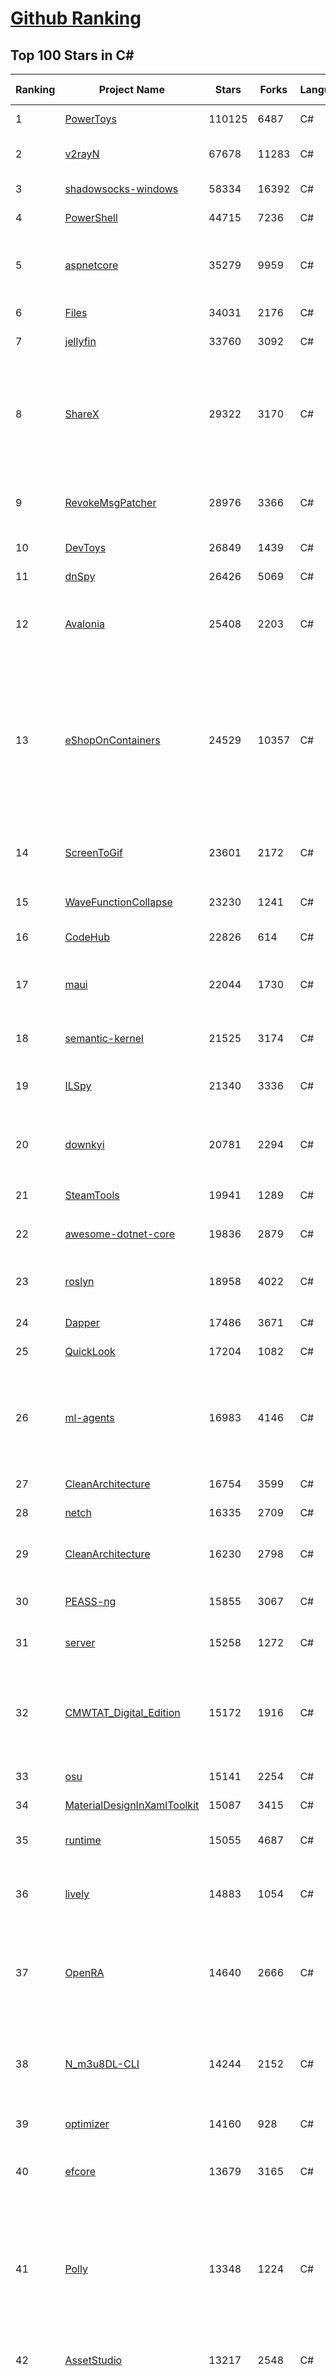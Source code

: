 [Github Ranking](../README.md)
==========

## Top 100 Stars in C\#

| Ranking | Project Name | Stars | Forks | Language | Open Issues | Description | Last Commit |
| ------- | ------------ | ----- | ----- | -------- | ----------- | ----------- | ----------- |
| 1 | [PowerToys](https://github.com/microsoft/PowerToys) | 110125 | 6487 | C# | 6192 | Windows system utilities to maximize productivity | 2024-10-02T19:41:49Z |
| 2 | [v2rayN](https://github.com/2dust/v2rayN) | 67678 | 11283 | C# | 29 | A GUI client for Windows, support Xray core and v2fly core and others | 2024-10-03T02:15:22Z |
| 3 | [shadowsocks-windows](https://github.com/shadowsocks/shadowsocks-windows) | 58334 | 16392 | C# | 171 | A C# port of shadowsocks | 2024-08-20T09:02:57Z |
| 4 | [PowerShell](https://github.com/PowerShell/PowerShell) | 44715 | 7236 | C# | 886 | PowerShell for every system! | 2024-10-02T17:59:45Z |
| 5 | [aspnetcore](https://github.com/dotnet/aspnetcore) | 35279 | 9959 | C# | 3396 | ASP.NET Core is a cross-platform .NET framework for building modern cloud-based web applications on Windows, Mac, or Linux. | 2024-10-03T02:02:14Z |
| 6 | [Files](https://github.com/files-community/Files) | 34031 | 2176 | C# | 456 | Building the best file manager for Windows | 2024-10-01T20:11:04Z |
| 7 | [jellyfin](https://github.com/jellyfin/jellyfin) | 33760 | 3092 | C# | 392 | The Free Software Media System | 2024-10-02T16:35:03Z |
| 8 | [ShareX](https://github.com/ShareX/ShareX) | 29322 | 3170 | C# | 557 | ShareX is a free and open source program that lets you capture or record any area of your screen and share it with a single press of a key. It also allows uploading images, text or other types of files to many supported destinations you can choose from. | 2024-09-13T02:36:15Z |
| 9 | [RevokeMsgPatcher](https://github.com/huiyadanli/RevokeMsgPatcher) | 28976 | 3366 | C# | 36 | :trollface: A hex editor for WeChat/QQ/TIM - PC版微信/QQ/TIM防撤回补丁（我已经看到了，撤回也没用了） | 2024-09-28T18:27:04Z |
| 10 | [DevToys](https://github.com/DevToys-app/DevToys) | 26849 | 1439 | C# | 190 | A Swiss Army knife for developers. | 2024-09-30T18:51:08Z |
| 11 | [dnSpy](https://github.com/dnSpy/dnSpy) | 26426 | 5069 | C# | 0 | .NET debugger and assembly editor | 2020-12-20T23:55:15Z |
| 12 | [Avalonia](https://github.com/AvaloniaUI/Avalonia) | 25408 | 2203 | C# | 1429 | Develop Desktop, Embedded, Mobile and WebAssembly apps with C# and XAML. The most popular .NET UI client technology | 2024-10-02T23:13:54Z |
| 13 | [eShopOnContainers](https://github.com/dotnet-architecture/eShopOnContainers) | 24529 | 10357 | C# | 46 | Cross-platform .NET sample microservices and container based application that runs on Linux Windows and macOS. Powered by .NET 7, Docker Containers and Azure Kubernetes Services. Supports Visual Studio, VS for Mac and CLI based environments with Docker CLI, dotnet CLI, VS Code or any other code editor. Moved to https://github.com/dotnet/eShop. | 2023-11-15T22:27:17Z |
| 14 | [ScreenToGif](https://github.com/NickeManarin/ScreenToGif) | 23601 | 2172 | C# | 276 | 🎬 ScreenToGif allows you to record a selected area of your screen, edit and save it as a gif or video. | 2024-09-08T21:08:53Z |
| 15 | [WaveFunctionCollapse](https://github.com/mxgmn/WaveFunctionCollapse) | 23230 | 1241 | C# | 3 | Bitmap & tilemap generation from a single example with the help of ideas from quantum mechanics | 2024-05-30T23:24:41Z |
| 16 | [CodeHub](https://github.com/CodeHubApp/CodeHub) | 22826 | 614 | C# | 234 | CodeHub is an iOS application written using Xamarin | 2022-06-22T16:14:05Z |
| 17 | [maui](https://github.com/dotnet/maui) | 22044 | 1730 | C# | 3516 | .NET MAUI is the .NET Multi-platform App UI, a framework for building native device applications spanning mobile, tablet, and desktop. | 2024-10-02T21:47:58Z |
| 18 | [semantic-kernel](https://github.com/microsoft/semantic-kernel) | 21525 | 3174 | C# | 495 | Integrate cutting-edge LLM technology quickly and easily into your apps | 2024-10-02T21:42:54Z |
| 19 | [ILSpy](https://github.com/icsharpcode/ILSpy) | 21340 | 3336 | C# | 216 | .NET Decompiler with support for PDB generation, ReadyToRun, Metadata (&more) - cross-platform! | 2024-09-29T12:09:52Z |
| 20 | [downkyi](https://github.com/leiurayer/downkyi) | 20781 | 2294 | C# | 670 | 哔哩下载姬downkyi，哔哩哔哩网站视频下载工具，支持批量下载，支持8K、HDR、杜比视界，提供工具箱（音视频提取、去水印等）。 | 2024-08-14T07:55:53Z |
| 21 | [SteamTools](https://github.com/BeyondDimension/SteamTools) | 19941 | 1289 | C# | 901 | 🛠「Watt Toolkit」是一个开源跨平台的多功能 Steam 工具箱。 | 2024-09-29T09:39:48Z |
| 22 | [awesome-dotnet-core](https://github.com/thangchung/awesome-dotnet-core) | 19836 | 2879 | C# | 22 | :honeybee: A collection of awesome .NET core libraries, tools, frameworks and software | 2024-08-26T03:59:45Z |
| 23 | [roslyn](https://github.com/dotnet/roslyn) | 18958 | 4022 | C# | 8809 | The Roslyn .NET compiler provides C# and Visual Basic languages with rich code analysis APIs. | 2024-10-03T01:00:43Z |
| 24 | [Dapper](https://github.com/DapperLib/Dapper) | 17486 | 3671 | C# | 434 | Dapper - a simple object mapper for .Net | 2024-08-03T06:52:34Z |
| 25 | [QuickLook](https://github.com/QL-Win/QuickLook) | 17204 | 1082 | C# | 458 | Bring macOS “Quick Look” feature to Windows | 2024-04-11T10:25:55Z |
| 26 | [ml-agents](https://github.com/Unity-Technologies/ml-agents) | 16983 | 4146 | C# | 10 | The Unity Machine Learning Agents Toolkit (ML-Agents) is an open-source project that enables games and simulations to serve as environments for training intelligent agents using deep reinforcement learning and imitation learning. | 2024-09-30T17:53:28Z |
| 27 | [CleanArchitecture](https://github.com/jasontaylordev/CleanArchitecture) | 16754 | 3599 | C# | 42 | Clean Architecture Solution Template for ASP.NET Core | 2024-09-28T04:56:49Z |
| 28 | [netch](https://github.com/netchx/netch) | 16335 | 2709 | C# | 1 | A simple proxy client | 2024-06-03T00:11:37Z |
| 29 | [CleanArchitecture](https://github.com/ardalis/CleanArchitecture) | 16230 | 2798 | C# | 36 | Clean Architecture Solution Template: A starting point for Clean Architecture with ASP.NET Core | 2024-10-03T00:26:23Z |
| 30 | [PEASS-ng](https://github.com/peass-ng/PEASS-ng) | 15855 | 3067 | C# | 21 | PEASS - Privilege Escalation Awesome Scripts SUITE (with colors) | 2024-10-02T14:35:44Z |
| 31 | [server](https://github.com/bitwarden/server) | 15258 | 1272 | C# | 72 | Bitwarden infrastructure/backend (API, database, Docker, etc). | 2024-10-03T00:38:46Z |
| 32 | [CMWTAT_Digital_Edition](https://github.com/TGSAN/CMWTAT_Digital_Edition) | 15172 | 1916 | C# | 25 | CloudMoe Windows 10/11 Activation Toolkit get digital license, the best open source Win 10/11 activator in GitHub. GitHub 上最棒的开源 Win10/Win11 数字权利（数字许可证）激活工具！ | 2024-03-28T13:57:52Z |
| 33 | [osu](https://github.com/ppy/osu) | 15141 | 2254 | C# | 1200 | rhythm is just a *click* away! | 2024-10-01T10:29:05Z |
| 34 | [MaterialDesignInXamlToolkit](https://github.com/MaterialDesignInXAML/MaterialDesignInXamlToolkit) | 15087 | 3415 | C# | 160 | Google's Material Design in XAML & WPF, for C# & VB.Net.  | 2024-09-30T00:58:32Z |
| 35 | [runtime](https://github.com/dotnet/runtime) | 15055 | 4687 | C# | 8606 | .NET is a cross-platform runtime for cloud, mobile, desktop, and IoT apps. | 2024-10-02T22:55:44Z |
| 36 | [lively](https://github.com/rocksdanister/lively) | 14883 | 1054 | C# | 295 | Free and open-source software that allows users to set animated desktop wallpapers and screensavers powered by WinUI 3. | 2024-10-01T15:39:02Z |
| 37 | [OpenRA](https://github.com/OpenRA/OpenRA) | 14640 | 2666 | C# | 1437 | Open Source real-time strategy game engine for early Westwood games such as Command & Conquer: Red Alert written in C# using SDL and OpenGL. Runs on Windows, Linux, *BSD and Mac OS X. | 2024-10-02T15:37:46Z |
| 38 | [N_m3u8DL-CLI](https://github.com/nilaoda/N_m3u8DL-CLI) | 14244 | 2152 | C# | 249 | [.NET] m3u8 downloader 开源的命令行m3u8/HLS/dash下载器，支持普通AES-128-CBC解密，多线程，自定义请求头等. 支持简体中文,繁体中文和英文. English Supported. | 2023-06-03T09:30:55Z |
| 39 | [optimizer](https://github.com/hellzerg/optimizer) | 14160 | 928 | C# | 24 | The finest Windows Optimizer | 2024-08-18T13:38:25Z |
| 40 | [efcore](https://github.com/dotnet/efcore) | 13679 | 3165 | C# | 2196 | EF Core is a modern object-database mapper for .NET. It supports LINQ queries, change tracking, updates, and schema migrations. | 2024-10-02T23:51:03Z |
| 41 | [Polly](https://github.com/App-vNext/Polly) | 13348 | 1224 | C# | 7 | Polly is a .NET resilience and transient-fault-handling library that allows developers to express policies such as Retry, Circuit Breaker, Timeout, Bulkhead Isolation, and Fallback in a fluent and thread-safe manner. From version 6.0.1, Polly targets .NET Standard 1.1 and 2.0+. | 2024-10-01T13:40:29Z |
| 42 | [AssetStudio](https://github.com/Perfare/AssetStudio) | 13217 | 2548 | C# | 175 | AssetStudio is a tool for exploring, extracting and exporting assets and assetbundles. | 2022-12-08T15:37:37Z |
| 43 | [abp](https://github.com/abpframework/abp) | 12807 | 3414 | C# | 595 | Open-source web application framework for ASP.NET Core! Offers an opinionated architecture to build enterprise software solutions with best practices on top of the .NET. Provides the fundamental infrastructure, cross-cutting-concern implementations, startup templates, application modules, UI themes, tooling and documentation. | 2024-10-03T02:38:30Z |
| 44 | [AspNetCore.Docs](https://github.com/dotnet/AspNetCore.Docs) | 12576 | 25295 | C# | 575 | Documentation for ASP.NET Core | 2024-10-01T20:08:24Z |
| 45 | [UniGetUI](https://github.com/marticliment/UniGetUI) | 12253 | 420 | C# | 155 | UniGetUI: The Graphical Interface for your package managers. Could be terribly described as a package manager manager to manage your package managers | 2024-10-03T00:16:19Z |
| 46 | [ContextMenuManager](https://github.com/BluePointLilac/ContextMenuManager) | 12167 | 617 | C# | 110 | 🖱️ 纯粹的Windows右键菜单管理程序 | 2024-08-17T03:11:10Z |
| 47 | [Jackett](https://github.com/Jackett/Jackett) | 12112 | 1290 | C# | 194 | API Support for your favorite torrent trackers | 2024-10-02T17:36:11Z |
| 48 | [winsw](https://github.com/winsw/winsw) | 12040 | 1573 | C# | 197 | A wrapper executable that can run any executable as a Windows service, in a permissive license. | 2024-04-25T15:34:47Z |
| 49 | [aspnetboilerplate](https://github.com/aspnetboilerplate/aspnetboilerplate) | 11782 | 3790 | C# | 158 | ASP.NET Boilerplate - Web Application Framework | 2024-10-02T08:17:21Z |
| 50 | [UnityCsReference](https://github.com/Unity-Technologies/UnityCsReference) | 11761 | 2477 | C# | 0 | Unity C# reference source code. | 2024-10-01T15:06:15Z |
| 51 | [QuestPDF](https://github.com/QuestPDF/QuestPDF) | 11719 | 610 | C# | 273 | QuestPDF is a modern open-source .NET library for PDF document generation. Offering comprehensive layout engine powered by concise and discoverable C# Fluent API. Easily generate PDF reports, invoices, exports, etc. | 2024-10-01T08:21:33Z |
| 52 | [csharplang](https://github.com/dotnet/csharplang) | 11434 | 1017 | C# | 446 | The official repo for the design of the C# programming language | 2024-10-02T20:07:59Z |
| 53 | [MonoGame](https://github.com/MonoGame/MonoGame) | 11362 | 2910 | C# | 692 | One framework for creating powerful cross-platform games. | 2024-10-01T04:39:21Z |
| 54 | [Bulk-Crap-Uninstaller](https://github.com/Klocman/Bulk-Crap-Uninstaller) | 11240 | 566 | C# | 84 | Remove large amounts of unwanted applications quickly. | 2024-09-02T20:38:13Z |
| 55 | [ArchiSteamFarm](https://github.com/JustArchiNET/ArchiSteamFarm) | 11134 | 1046 | C# | 3 | C# application with primary purpose of farming Steam cards from multiple accounts simultaneously. | 2024-10-03T02:20:15Z |
| 56 | [mono](https://github.com/mono/mono) | 11107 | 3820 | C# | 2161 | Mono open source ECMA CLI, C# and .NET implementation. | 2024-08-27T16:49:28Z |
| 57 | [MediatR](https://github.com/jbogard/MediatR) | 11051 | 1171 | C# | 9 | Simple, unambitious mediator implementation in .NET | 2024-09-11T18:39:03Z |
| 58 | [duplicati](https://github.com/duplicati/duplicati) | 11015 | 897 | C# | 736 | Store securely encrypted backups in the cloud! | 2024-10-02T20:57:19Z |
| 59 | [modular-monolith-with-ddd](https://github.com/kgrzybek/modular-monolith-with-ddd) | 11007 | 1729 | C# | 55 | Full Modular Monolith application with Domain-Driven Design approach. | 2024-06-04T17:51:26Z |
| 60 | [basic-computer-games](https://github.com/coding-horror/basic-computer-games) | 10837 | 1328 | C# | 16 | An updated version of the classic "Basic Computer Games" book, with well-written examples in a variety of common MEMORY SAFE, SCRIPTING programming languages. See https://coding-horror.github.io/basic-computer-games/ | 2024-09-08T19:10:56Z |
| 61 | [Newtonsoft.Json](https://github.com/JamesNK/Newtonsoft.Json) | 10759 | 3251 | C# | 694 | Json.NET is a popular high-performance JSON framework for .NET | 2024-07-31T20:08:21Z |
| 62 | [Sonarr](https://github.com/Sonarr/Sonarr) | 10660 | 1345 | C# | 88 | Smart PVR for newsgroup and bittorrent users. | 2024-09-28T00:46:05Z |
| 63 | [BenchmarkDotNet](https://github.com/dotnet/BenchmarkDotNet) | 10459 | 962 | C# | 193 | Powerful .NET library for benchmarking | 2024-09-25T14:34:59Z |
| 64 | [choco](https://github.com/chocolatey/choco) | 10262 | 900 | C# | 680 | Chocolatey - the package manager for Windows | 2024-09-27T23:02:48Z |
| 65 | [garnet](https://github.com/microsoft/garnet) | 10195 | 509 | C# | 24 | Garnet is a remote cache-store from Microsoft Research that offers strong performance (throughput and latency), scalability, storage, recovery, cluster sharding, key migration, and replication features. Garnet can work with existing Redis clients. | 2024-10-03T00:49:26Z |
| 66 | [eShopOnWeb](https://github.com/dotnet-architecture/eShopOnWeb) | 10144 | 5496 | C# | 11 | Sample ASP.NET Core 8.0 reference application, powered by Microsoft, demonstrating a layered application architecture with monolithic deployment model. Download the eBook PDF from docs folder. | 2024-05-15T14:52:50Z |
| 67 | [orleans](https://github.com/dotnet/orleans) | 10058 | 2026 | C# | 507 | Cloud Native application framework for .NET | 2024-10-02T02:56:04Z |
| 68 | [Radarr](https://github.com/Radarr/Radarr) | 9983 | 974 | C# | 419 | Movie organizer/manager for usenet and torrent users. | 2024-10-02T19:33:10Z |
| 69 | [Locale-Emulator](https://github.com/xupefei/Locale-Emulator) | 9974 | 781 | C# | 0 | Yet Another System Region and Language Simulator | 2022-04-15T09:55:46Z |
| 70 | [AutoMapper](https://github.com/AutoMapper/AutoMapper) | 9911 | 1749 | C# | 0 | A convention-based object-object mapper in .NET.  | 2024-08-29T09:09:16Z |
| 71 | [CefSharp](https://github.com/cefsharp/CefSharp) | 9838 | 2924 | C# | 53 | .NET (WPF and Windows Forms) bindings for the Chromium Embedded Framework | 2024-09-29T02:43:46Z |
| 72 | [EverythingToolbar](https://github.com/srwi/EverythingToolbar) | 9737 | 422 | C# | 34 | Everything integration for the Windows taskbar. | 2024-10-01T20:59:52Z |
| 73 | [Captura](https://github.com/MathewSachin/Captura) | 9684 | 1814 | C# | 109 | Capture Screen, Audio, Cursor, Mouse Clicks and Keystrokes | 2023-04-09T14:52:52Z |
| 74 | [Terminal.Gui](https://github.com/gui-cs/Terminal.Gui) | 9603 | 686 | C# | 154 | Cross Platform Terminal UI toolkit for .NET | 2024-10-02T16:42:25Z |
| 75 | [RestSharp](https://github.com/restsharp/RestSharp) | 9581 | 2342 | C# | 35 | Simple REST and HTTP API Client for .NET | 2024-08-29T19:05:53Z |
| 76 | [Lean](https://github.com/QuantConnect/Lean) | 9563 | 3229 | C# | 232 | Lean Algorithmic Trading Engine by QuantConnect (Python, C#) | 2024-10-02T13:23:37Z |
| 77 | [BBDown](https://github.com/nilaoda/BBDown) | 9525 | 1250 | C# | 166 | Bilibili Downloader. 一款命令行式哔哩哔哩下载器. | 2024-09-01T10:23:13Z |
| 78 | [Hangfire](https://github.com/HangfireIO/Hangfire) | 9348 | 1692 | C# | 847 | An easy way to perform background job processing in .NET and .NET Core applications. No Windows Service or separate process required | 2024-09-30T08:47:11Z |
| 79 | [MahApps.Metro](https://github.com/MahApps/MahApps.Metro) | 9294 | 2449 | C# | 93 | A framework that allows developers to cobble together a better UI for their own WPF applications with minimal effort. | 2024-07-28T21:34:18Z |
| 80 | [spectre.console](https://github.com/spectreconsole/spectre.console) | 9283 | 479 | C# | 195 | A .NET library that makes it easier to create beautiful console applications. | 2024-09-27T08:01:48Z |
| 81 | [IdentityServer4](https://github.com/IdentityServer/IdentityServer4) | 9227 | 4018 | C# | 0 | OpenID Connect and OAuth 2.0 Framework for ASP.NET Core | 2024-07-31T15:44:38Z |
| 82 | [FluentTerminal](https://github.com/felixse/FluentTerminal) | 9211 | 443 | C# | 248 | A Terminal Emulator based on UWP and web technologies. | 2024-08-30T10:48:24Z |
| 83 | [nopCommerce](https://github.com/nopSolutions/nopCommerce) | 9210 | 5292 | C# | 95 | ASP.NET Core eCommerce software. nopCommerce is a free and open-source shopping cart. | 2024-10-02T10:51:54Z |
| 84 | [SignalR](https://github.com/SignalR/SignalR) | 9186 | 2280 | C# | 52 | Incredibly simple real-time web for .NET | 2024-07-12T21:54:54Z |
| 85 | [practical-aspnetcore](https://github.com/dodyg/practical-aspnetcore) | 9183 | 1184 | C# | 168 | Practical samples of ASP.NET Core 9 RC1, 8.0, 7.0, 6.0, 5.0, 3.1, 2.2, and 2.1,projects you can use. Readme contains explanations on all projects. | 2024-09-12T07:54:38Z |
| 86 | [Playnite](https://github.com/JosefNemec/Playnite) | 9156 | 494 | C# | 607 | Video game library manager with support for wide range of 3rd party libraries and game emulation support, providing one unified interface for your games. | 2024-08-13T13:41:02Z |
| 87 | [PDFPatcher](https://github.com/wmjordan/PDFPatcher) | 9095 | 1245 | C# | 67 | PDF补丁丁——PDF工具箱，可以编辑书签、剪裁旋转页面、解除限制、提取或合并文档，探查文档结构，提取图片、转成图片等等 | 2024-09-30T12:47:32Z |
| 88 | [FluentValidation](https://github.com/FluentValidation/FluentValidation) | 9033 | 1197 | C# | 0 | A popular .NET validation library for building strongly-typed validation rules. | 2024-09-15T11:54:37Z |
| 89 | [machinelearning](https://github.com/dotnet/machinelearning) | 9016 | 1878 | C# | 929 | ML.NET is an open source and cross-platform machine learning framework for .NET. | 2024-10-01T17:38:15Z |
| 90 | [Dependencies](https://github.com/lucasg/Dependencies) | 8967 | 731 | C# | 114 | A rewrite of the old legacy software "depends.exe" in C# for Windows devs to troubleshoot dll load dependencies issues. | 2024-05-15T00:55:24Z |
| 91 | [EarTrumpet](https://github.com/File-New-Project/EarTrumpet) | 8878 | 513 | C# | 75 | EarTrumpet - Volume Control for Windows | 2024-09-29T00:26:17Z |
| 92 | [ET](https://github.com/egametang/ET) | 8815 | 3002 | C# | 76 | Unity3D Client And C# Server Framework | 2024-09-30T07:01:19Z |
| 93 | [mRemoteNG](https://github.com/mRemoteNG/mRemoteNG) | 8805 | 1403 | C# | 849 | mRemoteNG is the next generation of mRemote, open source, tabbed, multi-protocol, remote connections manager. | 2024-10-01T21:51:52Z |
| 94 | [uno](https://github.com/unoplatform/uno) | 8805 | 707 | C# | 1646 | Open-source platform for building cross-platform native Mobile, Web, Desktop and Embedded apps quickly.  Create rich, C#/XAML, single-codebase apps from any IDE. Hot Reload included! 90m+ NuGet Downloads!! | 2024-10-03T02:57:09Z |
| 95 | [Bogus](https://github.com/bchavez/Bogus) | 8719 | 496 | C# | 52 | :card_index: A simple fake data generator for C#, F#, and VB.NET. Based on and ported from the famed faker.js. | 2024-09-02T22:16:29Z |
| 96 | [Notepads](https://github.com/0x7c13/Notepads) | 8715 | 480 | C# | 352 | A modern, lightweight text editor with a minimalist design. | 2024-09-18T23:01:29Z |
| 97 | [Quasar](https://github.com/quasar/Quasar) | 8670 | 2449 | C# | 138 | Remote Administration Tool for Windows | 2024-02-29T06:37:37Z |
| 98 | [Humanizer](https://github.com/Humanizr/Humanizer) | 8632 | 961 | C# | 151 | Humanizer meets all your .NET needs for manipulating and displaying strings, enums, dates, times, timespans, numbers and quantities | 2024-08-19T14:25:43Z |
| 99 | [LiteDB](https://github.com/mbdavid/LiteDB) | 8520 | 1240 | C# | 662 | LiteDB - A .NET NoSQL Document Store in a single data file | 2024-07-05T17:29:45Z |
| 100 | [refit](https://github.com/reactiveui/refit) | 8506 | 747 | C# | 183 | The automatic type-safe REST library for .NET Core, Xamarin and .NET. Heavily inspired by Square's Retrofit library, Refit turns your REST API into a live interface. | 2024-10-02T22:35:11Z |

